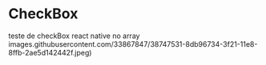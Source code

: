 # CheckBox
teste de  checkBox  react native  no  array
images.githubusercontent.com/33867847/38747531-8db96734-3f21-11e8-8ffb-2ae5d142442f.jpeg)
